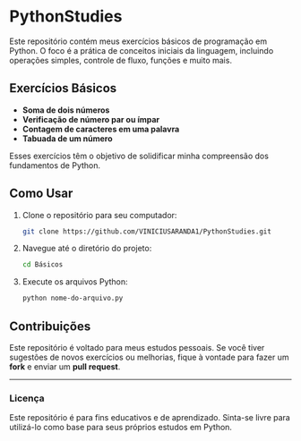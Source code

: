 # PythonStudies

Este repositório contém meus exercícios básicos de programação em Python. O foco é a prática de conceitos iniciais da linguagem, incluindo operações simples, controle de fluxo, funções e muito mais.

## Exercícios Básicos

- **Soma de dois números**
- **Verificação de número par ou ímpar**
- **Contagem de caracteres em uma palavra**
- **Tabuada de um número**

Esses exercícios têm o objetivo de solidificar minha compreensão dos fundamentos de Python.

## Como Usar

1. Clone o repositório para seu computador:
    ```bash
    git clone https://github.com/VINICIUSARANDA1/PythonStudies.git
    ```

2. Navegue até o diretório do projeto:
    ```bash
    cd Básicos
    ```

3. Execute os arquivos Python:
    ```bash
    python nome-do-arquivo.py
    ```

## Contribuições

Este repositório é voltado para meus estudos pessoais. Se você tiver sugestões de novos exercícios ou melhorias, fique à vontade para fazer um **fork** e enviar um **pull request**.

---

### Licença

Este repositório é para fins educativos e de aprendizado. Sinta-se livre para utilizá-lo como base para seus próprios estudos em Python.
